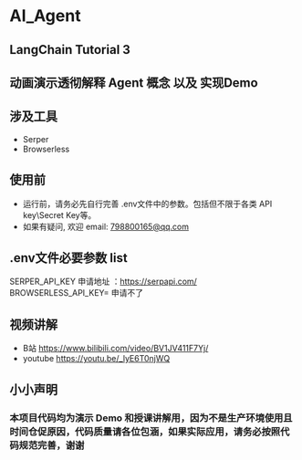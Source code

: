 # AI_Agent
## LangChain Tutorial 3  
## 动画演示透彻解释 Agent 概念 以及 实现Demo 

 ## 涉及工具
* Serper
* Browserless

## 使用前
* 运行前，请务必先自行完善 .env文件中的参数。包括但不限于各类 API key\Secret Key等。
* 如果有疑问, 欢迎 email: 798800165@qq.com

## .env文件必要参数 list
SERPER_API_KEY 申请地址 ：https://serpapi.com/
BROWSERLESS_API_KEY=  申请不了
  
## 视频讲解
* B站       https://www.bilibili.com/video/BV1JV411F7Yj/
* youtube   https://youtu.be/_lyE6T0njWQ

## 小小声明

### 本项目代码均为演示 Demo 和授课讲解用，因为不是生产环境使用且时间仓促原因，代码质量请各位包涵，如果实际应用，请务必按照代码规范完善，谢谢
